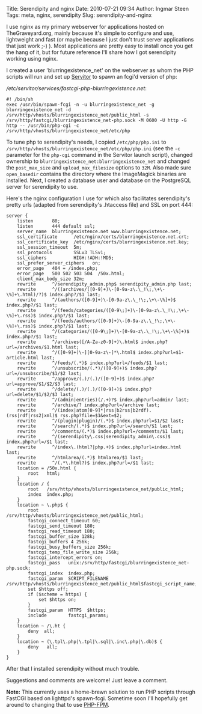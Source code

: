 Title: Serendipity and nginx
Date: 2010-07-21 09:34
Author: Ingmar Steen
Tags: meta, nginx, serendipity
Slug: serendipity-and-nginx

I use nginx as my primary webserver for applications hosted on
TheGraveyard.org, mainly because it's simple to configure and use,
lightweight and fast (or maybe because I just don't trust server
applications that just work ;-) ). Most applications are pretty easy
to install once you get the hang of
it, but for future reference I'll share how I got serendipity working
using nginx.

I created a user 'blurringexistence\_net' on the webserver as whom the
PHP scripts will run and set up
[Servitor](http://projects.thegraveyard.org/projects/show/servitor) to
spawn an fcgi'd version of php:

*/etc/servitor/services/fastcgi-php-blurringexistence.net*:  

    #! /bin/sh
    exec /usr/bin/spawn-fcgi -n -u blurringexistence_net -g blurringexistence_net -d /srv/http/vhosts/blurringexistence_net/public_html -s /srv/http/fastcgi/blurringexistence_net-php.sock -M 0600 -U http -G http -- /usr/bin/php-cgi -c /srv/http/vhosts/blurringexistence_net/etc/php

To tune php to serendipity's needs, I copied `/etc/php/php.ini` to
`/srv/http/vhosts/blurringexistence_net/etc/php/php.ini` (see the `-c`
parameter for the `php-cgi` command in the Servitor launch script),
changed ownership to `blurringexistence_net:blurringexistence_net` and
changed the `post_max_size` and `upload_max_filesize` options to `32M`.
Also made sure `open_basedir` contains the directory where the
ImageMagick binaries are installed. Next, I created a database user and
database on the PostgreSQL server for serendipity to use.

Here's the nginx configuration I use for which also facilitates
serendipity's pretty urls (adapted from serendipity's .htaccess file)
and SSL on port 444:

    server {    
        listen       80;    
        listen       444 default ssl;    
        server_name  blurringexistence.net www.blurringexistence.net;    
        ssl_certificate      /etc/nginx/certs/blurringexistence.net.crt;    
        ssl_certificate_key  /etc/nginx/certs/blurringexistence.net.key;    
        ssl_session_timeout  5m;    
        ssl_protocols        SSLv3 TLSv1;    
        ssl_ciphers          HIGH:!ADH:!MD5;    
        ssl_prefer_server_ciphers   on;    
        error_page   404 = /index.php;    
        error_page   500 502 503 504  /50x.html;    
        client_max_body_size 32m;    
        rewrite      ^/serendipity_admin.php$ serendipity_admin.php last;    
        rewrite      ^/((archives/([0-9]+)\-[0-9a-z\.\_!\;,\+\-\%]+\.html)/?)$ index.php?/$1 last;    
        rewrite      ^/(authors/([0-9]+)\-[0-9a-z\.\_!\;,\+\-\%]+)$ index.php?/$1 last;    
        rewrite      ^/(feeds/categories/([0-9\;]+)\-[0-9a-z\.\_!\;,\+\-\%]+\.rss)$ index.php?/$1 last;    
        rewrite      ^/(feeds/authors/([0-9]+)\-[0-9a-z\.\_!\;,\+\-\%]+\.rss)$ index.php?/$1 last;    
        rewrite      ^/(categories/([0-9\;]+)\-[0-9a-z\.\_!\;,\+\-\%]+)$ index.php?/$1 last;    
        rewrite      ^/archives([/A-Za-z0-9]+)\.html$ index.php?url=/archives/$1.html last;    
        rewrite      ^/([0-9]+)\-][0-9a-z\-]*\.html$ index.php?url=$1-article.html last;    
        rewrite      ^/feeds/(.*)$ index.php?url=/feeds/$1 last;    
        rewrite      ^/unsubscribe/(.*)/([0-9]+)$ index.php?url=/unsubscribe/$1/$2 last;    
        rewrite      ^/approve/(.)/(.)/([0-9]+)$ index.php?url=approve/$1/$2/$3 last;    
        rewrite      ^/delete/(.)/(.)/([0-9]+)$ index.php?url=delete/$1/$2/$3 last;    
        rewrite      ^/(admin|entries)(/.+)?$ index.php?url=admin/ last;    
        rewrite      ^/archive/? index.php?url=/archive last;    
        rewrite      ^/(index|atom[0-9]*|rss|b2rss|b2rdf).(rss|rdf|rss2|xml)$ rss.php?file=$1&ext=$2;    
        rewrite      ^/(plugin|plugin)/(.*)$ index.php?url=$1/$2 last;    
        rewrite      ^/search/(.*)$ index.php?url=/search/$1 last;    
        rewrite      ^/comments/(.*)$ index.php?url=/comments/$1 last;    
        rewrite      ^/(serendipity\.css|serendipity_admin\.css)$ index.php?url=/$1 last;    
        rewrite      ^/index\.(html?|php.+)$ index.php?url=index.html last;    
        rewrite      ^/htmlarea/(.*)$ htmlarea/$1 last;    
        rewrite      ^/(.*\.html?)$ index.php?url=/$1 last;    
        location = /50x.html {        
            root   html;    
        }    
        location / {        
            root   /srv/http/vhosts/blurringexistence_net/public_html;        
            index  index.php;    
        }
        location ~ \.php$ {        
            root           /srv/http/vhosts/blurringexistence_net/public_html;        
            fastcgi_connect_timeout 60;        
            fastcgi_send_timeout 180;        
            fastcgi_read_timeout 180;        
            fastcgi_buffer_size 128k;        
            fastcgi_buffers 4 256k;        
            fastcgi_busy_buffers_size 256k;        
            fastcgi_temp_file_write_size 256k;        
            fastcgi_intercept_errors on;        
            fastcgi_pass   unix:/srv/http/fastcgi/blurringexistence_net-php.sock;        
            fastcgi_index  index.php;        
            fastcgi_param  SCRIPT_FILENAME  /srv/http/vhosts/blurringexistence_net/public_html$fastcgi_script_name;        
            set $https off;        
            if ($scheme = https) {            
                set $https on;        
            }        
            fastcgi_param  HTTPS  $https;        
            include        fastcgi_params;    
        }    
        location ~ /\.ht {        
            deny  all;    
        }    
        location ~ (\.tpl\.php|\.tpl|\.sql|\.inc\.php|\.db)$ {        
            deny   all;    
        }
    }

After that I installed serendipity without much trouble.

Suggestions and comments are welcome! Just leave a comment.

**Note:** This currently uses a home-brewn solution to run PHP scripts through
FastCGI based on lighttpd's spawn-fcgi. Sometime soon I'll hopefully get
around to changing that to use [PHP-FPM](http://php-fpm.org/).
